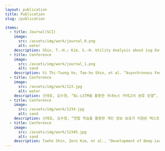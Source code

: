 ```yaml
---
layout: publication
title: Publication
slug: /publication

items:
  - title: Journal(SCI)
    image:
      src: /assets/img/work/journal_0.png
      alt: water
    description: Shin, T.-H.; Kim, S.-H. Utility Analysis about Log Data Anomaly Detection Based on Federated Learning. Appl. Sci. 2023, 13, 4495. https://doi.org/10.3390/app13074495
  - title: Conference
    image:
      src: /assets/img/work/journal_1.png
      alt: sand
    description: Vi Thi-Tuong Vo, Tae-ho Shin, et al. “Asynchronous Federated Learning for Survival Time Prediction using Clinical and PET Data in Non-small Cell Lung Cancer Patients.” Computer Methods and Programs in Biomedicine(To appear)
  - title: Conference
    image:
      src: /assets/img/work/123.jpg
      alt: water
    description: 신태호, 김수형, “Bi-LSTM을 활용한 국내뉴스 카테고리 분류 모델”, 2022 한국스마트미디어학회 춘계학술대회 발표논문집, pp. 80-81, 한남대학교, 2022년 6월.
  - title: Conference
    image:
      src: /assets/img/work/1234.jpg
      alt: sand
    description: 신태호, 김수형, “연합 학습을 활용한 개인 정보 보호가 지원된 텍스트 분류의 효용성 분석”, 2022년 호남사이버보안콘퍼런스 발표논문집, pp. 200-203, 광주국립아시아문화전당, 2022년 9월.
  - title: Conference
    image:
      src: /assets/img/work/12345.jpg
      alt: sand
    description: Taeho Shin, Zero Kim, et al., "Development of Deep Learning Based Model for Evaluating histological Activity Using Pathology Images", 한국계산과학공학회 2023년도 춘계학술대회, pp. 14, KISTI, 2023년 5월.
---
```


<br />
<br />
